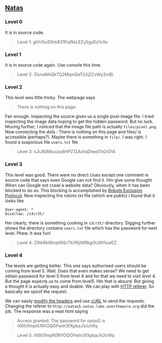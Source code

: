 ## [Natas](http://overthewire.org/wargames/natas/)

### Level 0
It is in source code.
 > Level 1: gtVrDuiDfck831PqWsLEZy5gyDz1clto

### Level 1
It is in source code again. Use console this time.
 > Level 2: ZluruAthQk7Q2MqmDeTiUij2ZvWy2mBi

### Level 2
This level was little tricky. The webpage says
 > There is nothing on this page.

Fair enough. Inspecting the source gives us a single pixel image file. I tried
inspecting the image data hoping to get the hidden password. But no luck.
Moving further, I noticed that the image file path is actually `files/pixel.png`.
Now connecting the dots : There is nothing on this page and files/ is accessible (perhaps?). Maybe there is something in `file/`. I was right. I found a suspicious file `users.txt` file
 
 > Level 3: sJIJNW6ucpu6HPZ1ZAchaDtwd7oGrD14

### Level 3
This level was good. There were no direct clues except one comment in source code that says even Google can not find it. Hm give some thought. When can Google not crawl a website data? Obviously, when it has been blocked to do so. This blocking is accomplished by [Robots Exclusion Protocol](http://www.robotstxt.org/robotstxt.html). Now inspecting the robotx.txt file (which are public) i found that it looks like
```
User-agent: *
Disallow: /s3cr3t/
```
Hm clearly, there is something cooking in `s3cr3t/` directory. Digging further shows the directory contains `users.txt` file which has the password for next level. Phew. It was fun!

> Level 4: Z9tkRkWmpt9Qr7XrR5jWRkgOU901swEZ

### Level 4
The levels are getting better. This one says authorised users should be coming from level 5. Wait. Does that even makes sense? We need to get obtain password for level 5 from level 4 and for that we need to visit level 4. But the page expects us to come from level5. Hm that is absurd. But giving a thought it is actually easy and doable. We can play with [HTTP referer](https://en.wikipedia.org/wiki/HTTP_referer). So basically we spoof the request.

We can easily [modify the headers](http://stackoverflow.com/a/29832996/3673031) and use [cURL](https://curl.haxx.se/docs/httpscripting.html) to send the requests. Changing the referer to `http://natas5.natas.labs.overthewire.org` did the job. The response was a neat html saying

>Access granted. The password for natas5 is iX6IOfmpN7AYOQGPwtn3fXpbaJVJcHfq

>Level 5: iX6IOfmpN7AYOQGPwtn3fXpbaJVJcHfq

